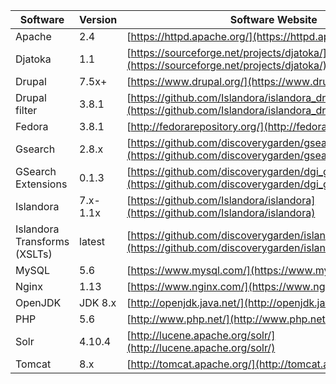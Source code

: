 <!--- PAGE_TITLE --->

| Software                     | Version            | Software Website                                        |
| ------------                 | ------------       | ------------                                           |
| Apache                       | 2.4                | [https://httpd.apache.org/](https://httpd.apache.org/) |
| Djatoka                      | 1.1                | [https://sourceforge.net/projects/djatoka/](https://sourceforge.net/projects/djatoka/) |
| Drupal                       | 7.5x+              | [https://www.drupal.org/](https://www.drupal.org/) |
| Drupal filter                | 3.8.1              | [https://github.com/Islandora/islandora_drupal_filter](https://github.com/Islandora/islandora_drupal_filter) |
| Fedora                       | 3.8.1              | [http://fedorarepository.org/](http://fedorarepository.org/) |
| Gsearch                      | 2.8.x              | [https://github.com/discoverygarden/gsearch](https://github.com/discoverygarden/gsearch) |
| GSearch Extensions           | 0.1.3              | [https://github.com/discoverygarden/dgi_gsearch_extensions](https://github.com/discoverygarden/dgi_gsearch_extensions) |
| Islandora                    | 7.x-1.1x           | [https://github.com/Islandora/islandora](https://github.com/Islandora/islandora) |
| Islandora Transforms (XSLTs) | latest             | [https://github.com/discoverygarden/islandora_transforms](https://github.com/discoverygarden/islandora_transforms) |
| MySQL                        | 5.6                | [https://www.mysql.com/](https://www.mysql.com/) |
| Nginx                        | 1.13               | [https://www.nginx.com/](https://www.nginx.com/) |
| OpenJDK                      | JDK 8.x            | [http://openjdk.java.net/](http://openjdk.java.net/) |
| PHP                          | 5.6                | [http://www.php.net/](http://www.php.net/) |
| Solr                         | 4.10.4             | [http://lucene.apache.org/solr/](http://lucene.apache.org/solr/) |
| Tomcat                       | 8.x                | [http://tomcat.apache.org/](http://tomcat.apache.org/) |
